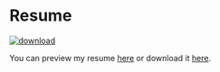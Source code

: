 # Resume

[![download](https://img.shields.io/badge/download-pdf-%2342A41D)](https://github.com/rodzera/resume/releases/latest/download/resume.pdf)

You can preview my resume [here](https://rodzera.github.io/resume/src/) or download it [here](https://github.com/rodzera/resume/releases/latest/download/resume.pdf).